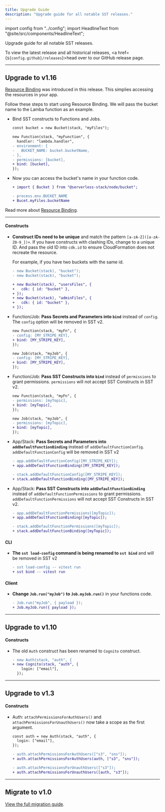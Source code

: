 ```yaml
---
title: Upgrade Guide
description: "Upgrade guide for all notable SST releases."
---
```


import config from "../config";
import HeadlineText from "@site/src/components/HeadlineText";

<HeadlineText>

Upgrade guide for all notable SST releases.

</HeadlineText>

To view the latest release and all historical releases, <a href={`${config.github}/releases`}>head over to our GitHub release page</a>.

---

## Upgrade to v1.16

[Resource Binding](./resource-binding.md) was introduced in this release. This simplies accessing the resources in your app.

Follow these steps to start using Resource Binding. We will pass the bucket name to the Lamba function as an example.

- Bind SST constructs to Functions and Jobs.

  ```diff
  const bucket = new Bucket(stack, "myFiles");

  new Function(stack, "myFunction", {
    handler: "lambda.handler",
  - environment: {
  -   BUCKET_NAME: bucket.bucketName,
  - },
  - permissions: [bucket],
  + bind: [bucket],
  });
  ```

- Now you can access the bucket's name in your function code.

  ```diff
  + import { Bucket } from "@serverless-stack/node/bucket";

  - process.env.BUCKET_NAME
  + Bucet.myFiles.bucketName
  ```

Read more about [Resource Binding](./resource-binding.md).

---

#### Constructs

- **Construct IDs need to be unique** and match the pattern `[a-zA-Z]([a-zA-Z0-9_])+`. If you have constructs with clashing IDs, change to a unique ID. And pass the old ID into `cdk.id` to ensure CloudFormation does not recreate the resource.

  For example, if you have two buckets with the same id.

  ```diff
  - new Bucket(stack), "bucket");
  - new Bucket(stack), "bucket");

  + new Bucket(stack), "usersFiles", {
  +   cdk: { id: "bucket" },
  + });
  + new Bucket(stack), "adminFiles", {
  +   cdk: { id: "bucket" },
  + });
  ```

- Function/Job: **Pass Secrets and Parameters into `bind`** instead of `config`. The `config` option will be removed in SST v2.

  ```diff
  new Function(stack, "myFn", {
  - config: [MY_STRIPE_KEY],
  + bind: [MY_STRIPE_KEY],
  });

  new Job(stack, "myJob", {
  - config: [MY_STRIPE_KEY],
  + bind: [MY_STRIPE_KEY],
  });
  ```

- Function/Job: **Pass SST Constructs into `bind`** instead of `permissions` to grant permissions. `permissions` will not accept SST Constructs in SST v2.

  ```diff
  new Function(stack, "myFn", {
  - permissions: [myTopic],
  + bind: [myTopic],
  });

  new Job(stack, "myJob", {
  - permissions: [myTopic],
  + bind: [myTopic],
  });
  ```

- App/Stack: **Pass Secrets and Parameters into `addDefaultFunctionBinding`** instead of `addDefaultFunctionConfig`. `addDefaultFunctionConfig` will be removed in SST v2

  ```diff
  - app.addDefaultFunctionConfig([MY_STRIPE_KEY]);
  + app.addDefaultFunctionBinding([MY_STRIPE_KEY]);

  - stack.addDefaultFunctionConfig([MY_STRIPE_KEY]);
  + stack.addDefaultFunctionBinding([MY_STRIPE_KEY]);
  ```

- App/Stack: **Pass SST Constructs into `addDefaultFunctionBinding`** instead of `addDefaultFunctionPermissions` to grant permissions. `addDefaultFunctionPermissions` will not accept SST Constructs in SST v2.

  ```diff
  - app.addDefaultFunctionPermissions([myTopic]);
  + app.addDefaultFunctionBinding([myTopic]);

  - stack.addDefaultFunctionPermissions([myTopic]);
  + stack.addDefaultFunctionBinding([myTopic]);
  ```

#### CLI

- **The `sst load-config` command is being renamed to `sst bind`** and will be removed in SST v2

  ```diff
  - sst load-config -- vitest run
  + sst bind -- vitest run
  ```

#### Client

- **Change `Job.run("myJob")` to `Job.myJob.run()`** in your functions code.

  ```diff
  - Job.run("myJob", { payload });
  + Job.myJob.run({ payload });
  ```

---

## Upgrade to v1.10

#### Constructs

- The old `Auth` construct has been renamed to `Cognito` construct.

  ```diff
  - new Auth(stack, "auth", {
  + new Cognito(stack, "auth", {
      login: ["email"],
    });
  ```

---

## Upgrade to v1.3

#### Constructs

- Auth: `attachPermissionsForAuthUsers()` and `attachPermissionsForUnauthUsers()` now take a scope as the first argument.

  ```diff
  const auth = new Auth(stack, "auth", {
    login: ["email"],
  });

  - auth.attachPermissionsForAuthUsers(["s3", "sns"]);
  + auth.attachPermissionsForAuthUsers(auth, ["s3", "sns"]);

  - auth.attachPermissionsForUnauthUsers(["s3"]);
  + auth.attachPermissionsForUnauthUsers([auth, "s3"]);
  ```

---

## Migrate to v1.0

[View the full migration guide](./constructs/v0/migration.md).
